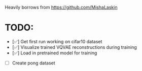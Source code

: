 Heavily borrows from https://github.com/MishaLaskin


# TODO:
- [✅] Get first run working on cifar10 dataset
- [✅] Visualize trained VQVAE reconstructions during training
- [✅] Load in pretrained model for training
- [ ] Create pong dataset
